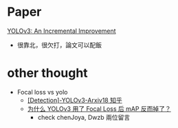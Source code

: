 # Paper
[YOLOv3: An Incremental Improvement](https://arxiv.org/pdf/1804.02767.pdf)
* 很靠北，很欠打，論文可以配飯

# other thought
* Focal loss vs yolo
  * [[Detection]-YOLOv3-Arxiv18 知乎](https://zhuanlan.zhihu.com/p/68139804)
  * [为什么 YOLOv3 用了 Focal Loss 后 mAP 反而掉了？](https://www.zhihu.com/question/293369755)
    * check chenJoya, Dwzb 兩位留言